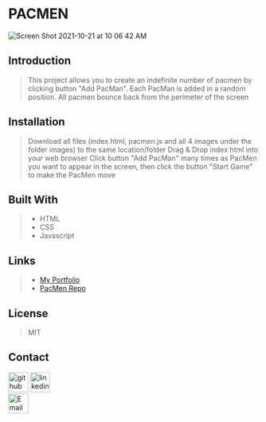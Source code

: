 # **PACMEN**
![Screen Shot 2021-10-21 at 10 06 42 AM](https://user-images.githubusercontent.com/88118070/138324880-899a3556-222d-4ace-bcae-02d2f6d64a7d.png)

## Introduction
> This project allows you to create an indefinite number of pacmen by clicking button "Add PacMan". Each PacMan is added in a random position. All pacmen bounce back from the perimeter of the screen

## Installation
>  Download all files (index.html, pacmen.js and all 4 images under the folder images) to the same location/folder
>  Drag & Drop index html into your web browser
>  Click button "Add PacMan" many times as PacMen you want to appear in the screen, then click the button "Start Game" to make the PacMen move

## Built With
>- HTML
>- CSS
>- Javascript

## Links
>- [My Portfolio](https://github.com/martha-moreno/martha-moreno.github.io)
>- [PacMen Repo](https://github.com/martha-moreno/PacMen)

## License
> MIT

## Contact
  [<img src='https://cdn.jsdelivr.net/npm/simple-icons@3.0.1/icons/github.svg' alt='github' height='40'>](https://github.com/martha-moreno/martha-moreno.github.io)  [<img src='https://cdn.jsdelivr.net/npm/simple-icons@3.0.1/icons/linkedin.svg' alt='linkedin' height='40'>](https://www.linkedin.com/in/martha-gissela-moreno/)  
[<img src='https://cdn.jsdelivr.net/npm/simple-icons@3.0.1/icons/microsoftoutlook.svg' alt='Email' height='40'>](mailto:martha.g.moreno@hotmail.com)  
